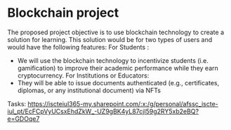 # Blockchain project

The proposed project objective is to use blockchain technology to create a solution for learning. This solution would be for two types of users and would have the following features: 
For Students :
 - We will use the blockchain technology to incentivize students (i.e. gamification) to improve their academic performance while they earn cryptocurrency.
For Institutions or Educators:
 - They will be able to issue documents authenticated (e.g., certificates, diplomas, or any institutional document) via NFTs


Tasks: https://iscteiul365-my.sharepoint.com/:x:/g/personal/afssc_iscte-iul_pt/EcFCpVyUCsxEhdZkW_-UZ9gBK4yL87cjI59g2RY5xb2eBQ?e=GDOqe7
